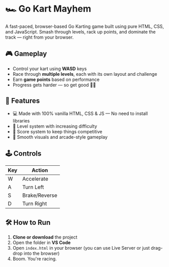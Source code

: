 # 🏎️ Go Kart Mayhem

A fast-paced, browser-based Go Karting game built using pure HTML, CSS, and JavaScript. Smash through levels, rack up points, and dominate the track — right from your browser.

## 🎮 Gameplay

- Control your kart using **WASD** keys
- Race through **multiple levels**, each with its own layout and challenge
- Earn **game points** based on performance
- Progress gets harder — so get good 🧠💨

## 🚀 Features

- 💻 Made with 100% vanilla HTML, CSS & JS — No need to install libraries
- 🧠 Level system with increasing difficulty
- 🏁 Score system to keep things competitive
- 🎨 Smooth visuals and arcade-style gameplay

## 🕹️ Controls

| Key | Action       |
|-----|--------------|
| W   | Accelerate   |
| A   | Turn Left    |
| S   | Brake/Reverse|
| D   | Turn Right   |

## 🛠️ How to Run

1. **Clone or download** the project
2. Open the folder in **VS Code**
3. Open `index.html` in your browser (you can use Live Server or just drag-drop into the browser)
4. Boom. You're racing.



